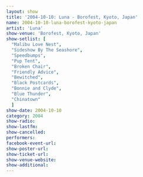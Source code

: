```yaml
---
layout: show
title: '2004-10-10: Luna - Borofest, Kyoto, Japan'
name: 2004-10-10-luna-borofest-kyoto-japan
artist: 'Luna'
show-venue: 'Borofest, Kyoto, Japan'
show-setlist: [
  "Malibu Love Nest",
  "Sideshow By The Seashore",
  "Speedbumps",
  "Pup Tent",
  "Broken Chair",
  "Friendly Advice",
  "Bewitched",
  "Black Postcards",
  "Bonnie and Clyde",
  "Blue Thunder",
  "Chinatown"
  ]
show-date: 2004-10-10
category: 2004
show-radio: 
show-lastfm: 
show-cancelled: 
performers: 
facebook-event-url: 
show-poster-url: 
show-ticket-url: 
show-venue-website: 
show-additional: 
---
```


